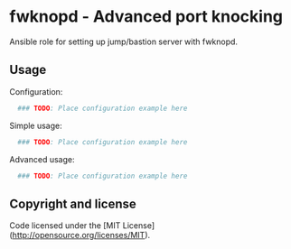 fwknopd - Advanced port knocking
================================

Ansible role for setting up jump/bastion server with fwknopd.

Usage
-----

Configuration:
```YAML
  ### TODO: Place configuration example here
```

Simple usage:

```YAML
  ### TODO: Place configuration example here
```


Advanced usage:

```YAML
  ### TODO: Place configuration example here
```


Copyright and license
---------------------

Code licensed under the [MIT License] (http://opensource.org/licenses/MIT).
